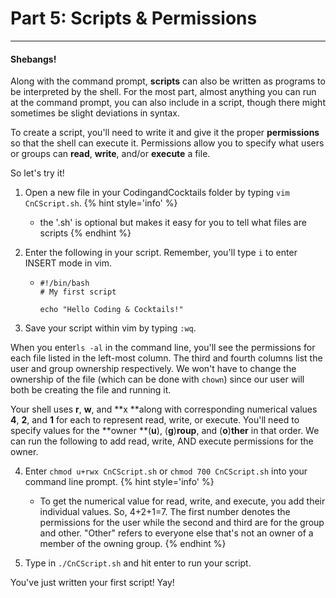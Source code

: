 # Part 5: Scripts & Permissions

---

#### Shebangs!

Along with the command prompt, **scripts** can also be written as programs to be interpreted by the shell. For the most part, almost anything you can run at the command prompt, you can also include in a script, though there might sometimes be slight deviations in syntax.

To create a script, you'll need to write it and give it the proper **permissions** so that the shell can execute it. Permissions allow you to specify what users or groups can **read**, **write**, and/or **execute** a file.

So let's try it!

1. Open a new file in your CodingandCocktails folder by typing `vim CnCScript.sh`.
    {% hint style='info' %}
   * the '.sh' is optional but makes it easy for you to tell what files are scripts
   {% endhint %}

2. Enter the following in your script. Remember, you'll type `i` to enter INSERT mode in vim.

   * ```
     #!/bin/bash
     # My first script

     echo "Hello Coding & Cocktails!"
     ```

3. Save your script within vim by typing `:wq`.

  When you enter`ls -al` in the command line, you'll see the permissions for each file listed in the left-most column. The third and fourth columns list the user and group ownership respectively. We won't have to change the ownership of the file \(which can be done with `chown`\) since our user will both be creating the file and running it.

  Your shell uses **r**, **w**, and **x **along with corresponding numerical values **4**, **2**, and **1** for each to represent read, write, or execute. You'll need to specify values for the **owner **\(**u**\), \(**g**\)**roup**, and \(**o**\)**ther** in that order. We can run the following to add read, write, AND execute permissions for the owner.

4. Enter `chmod u+rwx CnCScript.sh` or `chmod 700 CnCScript.sh` into your command line prompt.
    {% hint style='info' %}
   * To get the numerical value for read, write, and execute, you add their individual values. So, 4+2+1=7. The first number denotes the permissions for the user while the second and third are for the group and other. "Other" refers to everyone else that's not an owner of a member of the owning group.
   {% endhint %}

5. Type in `./CnCScript.sh` and hit enter to run your script.

You've just written your first script! Yay!

